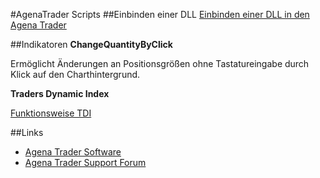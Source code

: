 #AgenaTrader Scripts 
##Einbinden einer DLL
[Einbinden einer DLL in den Agena Trader](https://github.com/simonpucher/AgenaTrader/tree/master/AgenaTraderDLL)


##Indikatoren
**ChangeQuantityByClick**

Ermöglicht Änderungen an Positionsgrößen ohne Tastatureingabe durch Klick auf den Charthintergrund.

**Traders Dynamic Index**

[Funktionsweise TDI](http://www.earnforex.com/metatrader-indicators/Traders-Dynamic-Index/)


##Links
- [Agena Trader Software](http://www.tradeescort.com)
- [Agena Trader Support Forum](http://www.tradeescort.com/phpbb_de/)
